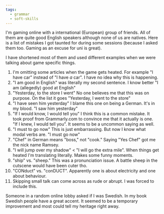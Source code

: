 ```yaml
---
tags:
  - grammar
  - soft-skills
---
```

I'm gaming online with a international (European) group of friends. All of them are quite good English speakers although none of us are natives. Here is a list of mistakes I got taunted for during some sessions (because I asked them too. Gaming as an excuse for uni is great).

I have shortened most of them and used different examples when we were talking about game specific things. 

1. I'm omitting some articles when the game gets heated. For example  "I have car" instead of "I have *a* car". I have no idea why this is happening.
2. "I am good in English" was literally my second sentence. I know better "I am (allegedly) good at English"
3. "Yesterday, to the store I went" No one believes me that this was on purpose. On the list it goes "Yesterday, I went to the store"
4. "I have seen him yesterday" I blame this one on being a German. It's in my blood. "I saw him yesterday"
5. "If I would know, I would tell you" I think this is a common mistake. It took proof from Grammarly.com to convince me that it actually is one.  "If I knew, I would tell you". It seems to be a uncommon saying as well.
6. "I must to go now" This is just embarrassing. But now I know what modal verbs are. "I must go now"
7. "Chef" in German means "boss," not "cook." Saying "Yes Chef" got me the nick name Ramsey.
8. "I will jump over my shadow" < "I will go the extra mile". When things get heated I'm translating literally. Makes some funny moments.
9. "ship" vs. "sheep." This was a pronunciation issue. A battle sheep in the cutscene would have been cuter tho.
10. "CONduct" vs. "conDUCT". Apparently one is about electricity and one about behaviour.
11. Skipping small talk can come across as rude or abrupt. I was forced to include this.

Someone in a random online lobby asked if I was Swedish. In my book Swedish people have a great accent. It seemed to be a temporary improvement and most could tell my heritage right away.  